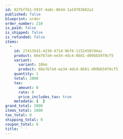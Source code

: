 ```yaml
---
id: 82fbffb1-593f-4a8c-8644-1a19703602a1
published: false
blueprint: order
order_number: 210
is_paid: false
is_shipped: false
is_refunded: false
items:
  -
    id: 27413541-4230-471d-9bf8-11524587d4ac
    product: 66e767a9-ee34-4dc4-8681-d09bb59f0cf5
    variant:
      variant: 10km
      product: 66e767a9-ee34-4dc4-8681-d09bb59f0cf5
    quantity: 1
    total: 2800
    tax:
      amount: 0
      rate: 0
      price_includes_tax: true
    metadata: {  }
grand_total: 2800
items_total: 2800
tax_total: 0
shipping_total: 0
coupon_total: 0
title: ' '
---
```

